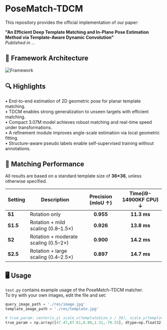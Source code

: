 # PoseMatch-TDCM

This repository provides the official implementation of our paper:

**"An Efficient Deep Template Matching and In-Plane Pose Estimation Method via Template-Aware Dynamic Convolution"**  
*Published in ...*

## 🔧 Framework Architecture

![Framework](framework.png)



## 🔍 Highlights

• End-to-end estimation of 2D geometric pose for planar template matching.  
• TDCM enables strong generalization to unseen targets with efficient matching.  
• Compact 3.07M model achieves robust matching and real-time speed under transformations.  
• A refinement module improves angle-scale estimation via local geometric fitting.  
• Structure-aware pseudo labels enable self-supervised training without annotations.  

## 🚀 Matching Performance
All results are based on a standard template size of **36×36**, unless otherwise specified.

| Setting   | Description                          | Precision (mIoU ↑) | Time(i9-14900KF CPU) ↓ |
| --------- | ------------------------------------ | :----------------: | :-----------------:    |
| **S1**    | Rotation only                        |     **0.955**      |     **11.3 ms**        |
| **S1.5**  | Rotation + mild scaling (0.8–1.5×)   |     **0.926**      |     **13.8 ms**        |
| **S2**    | Rotation + moderate scaling (0.5–2×) |     **0.900**      |     **14.2 ms**        |
| **S2.5**  | Rotation + large scaling (0.4–2.5×)  |     **0.897**      |     **14.7 ms**        |


## 🖥️ Usage

`test.py` contains example usage of the PoseMatch-TDCM matcher.  
To try with your own images, edit the file and set:

```python
query_image_path = './res/image.jpg'
template_image_path = './res/template.jpg'

# true_param: center(x,y) scale_x(templateSize_x / 36), scale_y(templateSize_y / 36), angle
true_param = np.array([47.47,67.61,0.89,1.31,-78.53], dtype=np.float32)
```
   

